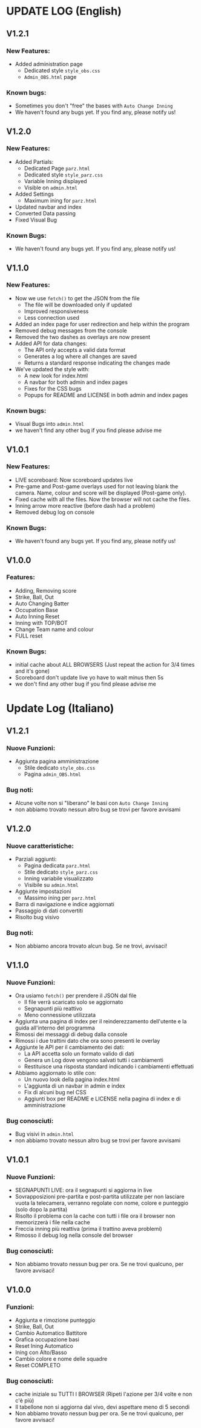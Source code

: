 # UPDATE LOG (English)
## V1.2.1
### New Features:
* Added administration page
   * Dedicated style `style_obs.css`
   * `Admin_OBS.html` page
### Known bugs:
* Sometimes you don't "free" the bases with `Auto Change Inning`
* We haven't found any bugs yet. If you find any, please notify us!
## V1.2.0
### New Features:
* Added Partials:
  * Dedicated Page `parz.html`
  * Dedicated style `style_parz.css`
  * Variable Inning displayed
  * Visible on `admin.html`
* Added Settings
  * Maximum ining for `parz.html`
* Updated navbar and index
* Converted Data passing
* Fixed Visual Bug
### Known Bugs:
* We haven't found any bugs yet. If you find any, please notify us!
## V1.1.0
### New Features:
* Now we use `fetch()` to get the JSON from the file
  * The file will be downloaded only if updated
  * Improved responsiveness
  * Less connection used
* Added an index page for user redirection and help within the program
* Removed debug messages from the console
* Removed the two dashes as overlays are now present
* Added API for data changes:
  * The API only accepts a valid data format
  * Generates a log where all changes are saved
  * Returns a standard response indicating the changes made
* We've updated the style with:
    * A new look for index.html
    * A navbar for both admin and index pages
    * Fixes for the CSS bugs
    * Popups for README and LICENSE in both admin and index pages
### Known bugs:
* Visual Bugs into `admin.html`
* we haven't find any other bug if you find please advise me
## V1.0.1
### New Features:
* LIVE scoreboard: Now scoreboard updates live
* Pre-game and Post-game overlays used for not leaving blank the camera. Name, colour and score will be displayed (Post-game only).
* Fixed cache with all the files. Now the browser will not cache the files.
* Inning arrow more reactive (before dash had a problem)
* Removed debug log on console
### Known Bugs:
* We haven't found any bugs yet. If you find any, please notify us!
## V1.0.0
### Features:
* Adding, Removing score
* Strike, Ball, Out
* Auto Changing Batter
* Occupation Base
* Auto Inning Reset
* Inning with TOP/BOT
* Change Team name and colour
* FULL reset
### Known Bugs:
* initial cache about ALL BROWSERS (Just repeat the action for 3/4 times and it's gone)
* Scoreboard don't update live yo have to wait minus then 5s
* we don't find any other bug if you find please advise me
# Update Log (Italiano)
## V1.2.1
### Nuove Funzioni:
* Aggiunta pagina amministrazione
   * Stile dedicato `style_obs.css`
   * Pagina `admin_OBS.html`
### Bug noti:
* Alcune volte non si "liberano" le basi con `Auto Change Inning`
* non abbiamo trovato nessun altro bug se trovi per favore avvisami
## V1.2.0
### Nuove caratteristiche:
* Parziali aggiunti:
   * Pagina dedicata `parz.html`
   * Stile dedicato `style_parz.css`
   * Inning variabile visualizzato
   * Visibile su `admin.html`
* Aggiunte impostazioni
   * Massimo ining per `parz.html`
* Barra di navigazione e indice aggiornati
* Passaggio di dati convertiti
* Risolto bug visivo
### Bug noti:
* Non abbiamo ancora trovato alcun bug. Se ne trovi, avvisaci!
## V1.1.0
### Nuove Funzioni:
* Ora usiamo `fetch()` per prendere il JSON dal file
  * Il file verrà scaricato solo se aggiornato
  * Segnapunti più reattivo
  * Meno connessione utilizzata
* Aggiunta una pagina di index per il reinderezzamento dell'utente e la guida all'interno del programma
* Rimossi dei messaggi di debug dalla console
* Rimossi i due trattini dato che ora sono presenti le overlay
* Aggiunte le API per il cambiamento dei dati:
  * La API accetta solo un formato valido di dati
  * Genera un Log dove vengono salvati tutti i cambiamenti
  * Restituisce una risposta standard indicando i cambiamenti effettuati
* Abbiamo aggiornato lo stile con:
    * Un nuovo look della pagina index.html
    * L'aggiunta di un navbar in admin e index
    * Fix di alcuni bug nel CSS
    * Aggiunti box per README e LICENSE nella pagina di index e di amministrazione
### Bug conosciuti:
* Bug visivi in `admin.html`
* non abbiamo trovato nessun altro bug se trovi per favore avvisami
## V1.0.1
### Nuove Funzioni:
* SEGNAPUNTI LIVE: ora il segnapunti si aggiorna in live
* Sovrapposizioni pre-partita e post-partita utilizzate per non lasciare vuota la telecamera, verranno regolate con nome, colore e punteggio (solo dopo la partita)
* Risolto il problema con la cache con tutti i file ora il browser non memorizzerà i file nella cache
* Freccia inning più reattiva (prima il trattino aveva problemi)
* Rimosso il debug log nella console del browser
### Bug conosciuti:
* Non abbiamo trovato nessun bug per ora. Se ne trovi qualcuno, per favore avvisaci!
## V1.0.0
### Funzioni:
* Aggiunta e rimozione punteggio
* Strike, Ball, Out
* Cambio Automatico Battitore
* Grafica occupazione basi
* Reset Ining Automatico
* Ining con Alto/Basso
* Cambio colore e nome delle squadre
* Reset COMPLETO
### Bug conosciuti:
* cache iniziale su TUTTI I BROWSER (Ripeti l'azione per 3/4 volte e non c'è più)
* Il tabellone non si aggiorna dal vivo, devi aspettare meno di 5 secondi
* Non abbiamo trovato nessun bug per ora. Se ne trovi qualcuno, per favore avvisaci!

